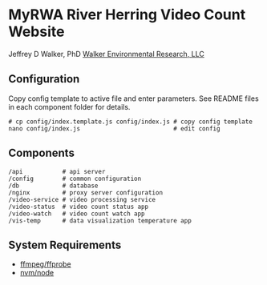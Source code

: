 MyRWA River Herring Video Count Website
=======================================

Jeffrey D Walker, PhD
[Walker Environmental Research, LLC](http://walkerenvres.com)

## Configuration

Copy config template to active file and enter parameters. See README files in each component folder for details.

```
# cp config/index.template.js config/index.js # copy config template
nano config/index.js                          # edit config
```

## Components

```
/api           # api server
/config        # common configuration
/db            # database
/nginx         # proxy server configuration
/video-service # video processing service
/video-status  # video count status app
/video-watch   # video count watch app
/vis-temp      # data visualization temperature app
```

## System Requirements

- [ffmpeg/ffprobe](https://ffmpeg.org/)
- [nvm/node](https://github.com/creationix/nvm)
